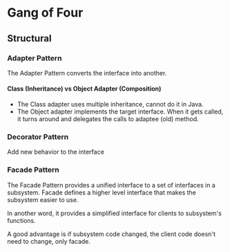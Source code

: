 # Gang of Four
## Structural

### Adapter Pattern
The Adapter Pattern converts the interface into another.

#### Class (Inheritance) vs Object Adapter (Composition)
* The Class adapter uses multiple inheritance, cannot do it in Java. 
* The Object adapter implements the target interface. When it gets called, it turns around and delegates the calls to adaptee (old) method.

### Decorator Pattern
Add new behavior to the interface


### Facade Pattern
The Facade Pattern provides a unified interface to a set of interfaces in a subsystem. Facade defines a higher level interface that makes the subsystem easier to use. 

In another word, it provides a simplified interface for clients to subsystem's functions.

A good advantage is if subsystem code changed, the client code doesn't need to change, only facade.

